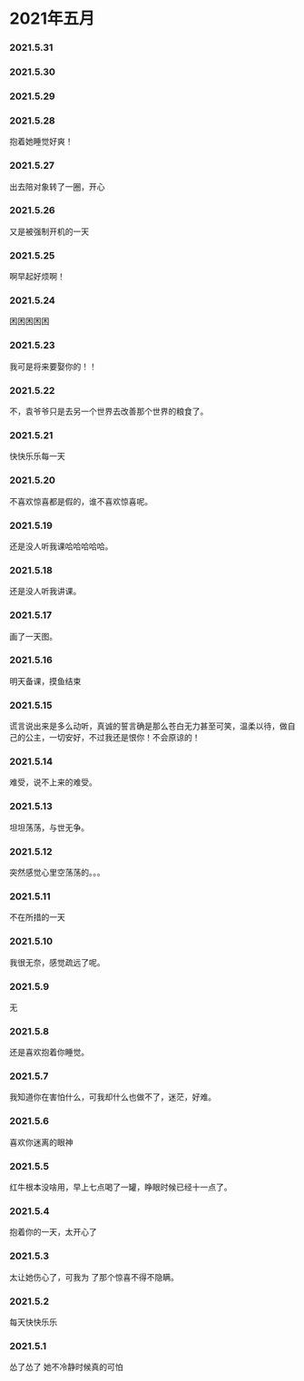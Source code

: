 # 2021年五月

### 2021.5.31 
### 2021.5.30 
### 2021.5.29 
### 2021.5.28 
抱着她睡觉好爽！
### 2021.5.27
出去陪对象转了一圈，开心
### 2021.5.26 
又是被强制开机的一天
### 2021.5.25 
啊早起好烦啊！
### 2021.5.24 
困困困困困
### 2021.5.23
我可是将来要娶你的！！ 
### 2021.5.22 
不，袁爷爷只是去另一个世界去改善那个世界的粮食了。
### 2021.5.21 
快快乐乐每一天
### 2021.5.20
不喜欢惊喜都是假的，谁不喜欢惊喜呢。 
### 2021.5.19 
还是没人听我课哈哈哈哈哈。
### 2021.5.18
还是没人听我讲课。
### 2021.5.17 
画了一天图。 
### 2021.5.16
明天备课，摸鱼结束
### 2021.5.15
谎言说出来是多么动听，真诚的誓言确是那么苍白无力甚至可笑，温柔以待，做自己的公主，一切安好，不过我还是恨你！不会原谅的！
### 2021.5.14
难受，说不上来的难受。
### 2021.5.13
坦坦荡荡，与世无争。
### 2021.5.12
突然感觉心里空荡荡的。。。
### 2021.5.11
不在所措的一天
### 2021.5.10
我很无奈，感觉疏远了呢。
### 2021.5.9
无
### 2021.5.8
还是喜欢抱着你睡觉。
### 2021.5.7
我知道你在害怕什么，可我却什么也做不了，迷茫，好难。
### 2021.5.6
喜欢你迷离的眼神
### 2021.5.5
红牛根本没啥用，早上七点喝了一罐，睁眼时候已经十一点了。
### 2021.5.4
抱着你的一天，太开心了
### 2021.5.3
太让她伤心了，可我为
了那个惊喜不得不隐瞒。
### 2021.5.2
每天快快乐乐
### 2021.5.1
怂了怂了 她不冷静时候真的可怕
